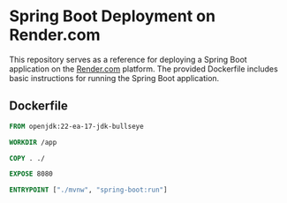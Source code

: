 # Spring Boot Deployment on Render.com

This repository serves as a reference for deploying a Spring Boot application on the [Render.com](https://render.com) platform. The provided Dockerfile includes basic instructions for running the Spring Boot application.

## Dockerfile

```Dockerfile
FROM openjdk:22-ea-17-jdk-bullseye

WORKDIR /app

COPY . ./

EXPOSE 8080

ENTRYPOINT ["./mvnw", "spring-boot:run"]